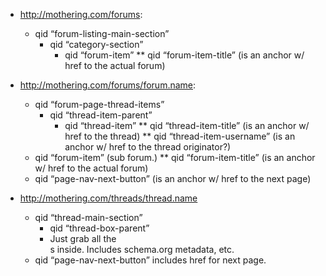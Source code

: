 * http://mothering.com/forums:
  * qid “forum-listing-main-section”
    * qid “category-section”
      * qid “forum-item”
        ** qid “forum-item-title” (is an anchor w/ href to the actual forum)

* http://mothering.com/forums/forum.name:
  * qid “forum-page-thread-items”
    * qid “thread-item-parent”
      * qid “thread-item”
        ** qid “thread-item-title” (is an anchor w/ href to the thread)
        ** qid “thread-item-username” (is an anchor w/ href to the thread
          originator?)
  * qid “forum-item” (sub forum.)
    ** qid “forum-item-title” (is an anchor w/ href to the actual forum)
  * qid “page-nav-next-button” (is an anchor w/ href to the next page)

* http://mothering.com/threads/thread.name
  * qid “thread-main-section”
    * qid “thread-box-parent”
    * Just grab all the <article>s inside. Includes schema.org metadata, etc.
  * qid “page-nav-next-button” includes href for next page.


